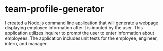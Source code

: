# team-profile-generator
I created a Node.js command line application that will generate a webpage displaying employee information after it is inputed by the user. This application utilizes inquirer to prompt the user to enter information about employees. The application includes unit tests for the employee, engineer, intern, and manager. 
